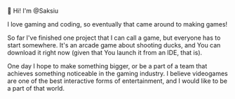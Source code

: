 👋 Hi! I'm @Saksiu

I love gaming and coding, so eventually that came around to making games!

So far I've finished one project that I can call a game, but everyone has to start somewhere.
It's an arcade game about shooting ducks, and You can download it right now (given that You launch it from an IDE, that is).

One day I hope to make something bigger, or be a part of a team that achieves something noticeable in the gaming industry.
I believe videogames are one of the best interactive forms of entertainment, and I would like to be a part of that world.
